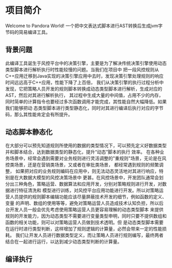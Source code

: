 # 项目简介
Welcome to Pandora World! 一个把中文表达式脚本进行AST转换后生成jvm字节码的简易编译工具。

## 背景问题
此编译工具诞生于风控平台中的决策引擎，主要是为了解决传统决策引擎使用动态类型脚本进行解析执行时性能较慢的问题。当我们在项目中
把一段风控规则从C++应用迁移到Java实现的决策引擎应用中去时，发现决策引擎处理规则的响应时间远远高于C++应用，性能下降了上百倍，
我们从决策引擎的执行过程分析中发现，它把策略人员开发的规则脚本转换成动态类型脚本进行解析，生成对应的AST，然后对其进行解析执行，
其过程中生成大量的中间值，占用不少的内存，同时简单的计算指令也要经过多次函数调用才能完成，其性能自然大幅降低。如果我们能够把动
态类型脚本进行类型静态化，同时对其进行编译后执行对应的字节码，那么其性能肯定会有所提升。

## 动态脚本静态化
在大部分可以预先知道规则所使用的数据的类型情况下，可以预先定义好数据类型并和脚本结合，达到数据类型的静态化，提升“动态”脚本的执行
效率。
在各种业务场景中，经常会遇到需要对业务规则进行灵活调整的"重规则"场景，无论是在风控类场景，还是在营销类场景，又或者在审批类场景，
都经常遇到规则的频繁调整， 如果把对应的业务规则编码在应用中，则无法动态灵活地对其进行响应，特别是在大数据大模型的风控决策场景中
更甚。在风控场景中，开发团队通常会划分出三种角色，策略运营、数据算法和应用开发，分别对策略规则进行开发，对数据进行特征清洗和
模型进行训练，对风控平台应用功能进行开发。所以对策略运营人员提供的规则脚本编辑功能应该尽量屏蔽技术开发的细节，例如函数的定义、变量
的声明、数组的使用等等，避免对策略运营人员造成技术认知负担，所以后台开发人员一般会优先考虑使用策略运营人员更容易理解的动态类型脚本
来提供规则的开发能力，因为动态类型不需要进行变量类型申明，同时只要不提供数组和函数的相关功能，则可以对策略运营人员做到技术透明。但
是动态类型脚本需要在运行时进行类型判断，这样增加了规则逻辑的计算量，必然会带来一定的性能损耗。
我们让开发人员进行数据类型定义，而让策略人员进行规则编写，最终两者结合在一起进行运行，以达到减少动态类型判断的计算量。

## 编译执行
